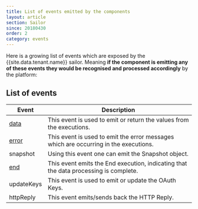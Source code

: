 ```yaml
---
title: List of events emitted by the components
layout: article
section: Sailor
since: 20180430
order: 2
category: events
---
```


Here is a growing list of events which are exposed by the {{site.data.tenant.name}} sailor. Meaning **if the component is emitting any of these events they would be recognised and processed accordingly** by the platform:

## List of events

| Event | Description |
|------ |-------------|
| [data](/references/emitdata) | This event is used to emit or return the values from the executions.|
| [error](/references/emiterror) | This event is used to emit the error messages which are occurring in the executions.|
| snapshot | 	Using this event one can emit the Snapshot object.|
| [end](/references/emitend) | 	This event emits the End execution, indicating that the data processing is complete.|
| updateKeys | 	This event is used to emit or update the OAuth Keys.|
| httpReply | This event emits/sends back the HTTP Reply.|
